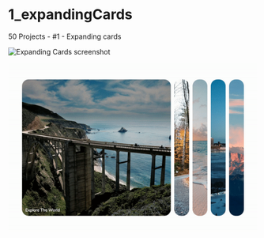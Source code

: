 # 1_expandingCards
 50 Projects - #1 - Expanding cards

 ![Expanding Cards screenshot](images/expanding-cards.png)

 ![Expanding Cards screenshot gif](images/expanding-cards.gif)

